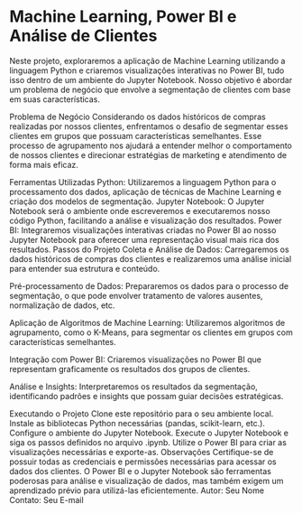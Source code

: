 # Machine Learning, Power BI e Análise de Clientes
Neste projeto, exploraremos a aplicação de Machine Learning utilizando a linguagem Python e criaremos visualizações interativas no Power BI, tudo isso dentro de um ambiente do Jupyter Notebook. Nosso objetivo é abordar um problema de negócio que envolve a segmentação de clientes com base em suas características.

Problema de Negócio
Considerando os dados históricos de compras realizadas por nossos clientes, enfrentamos o desafio de segmentar esses clientes em grupos que possuam características semelhantes. Esse processo de agrupamento nos ajudará a entender melhor o comportamento de nossos clientes e direcionar estratégias de marketing e atendimento de forma mais eficaz.

Ferramentas Utilizadas
Python: Utilizaremos a linguagem Python para o processamento dos dados, aplicação de técnicas de Machine Learning e criação dos modelos de segmentação.
Jupyter Notebook: O Jupyter Notebook será o ambiente onde escreveremos e executaremos nosso código Python, facilitando a análise e visualização dos resultados.
Power BI: Integraremos visualizações interativas criadas no Power BI ao nosso Jupyter Notebook para oferecer uma representação visual mais rica dos resultados.
Passos do Projeto
Coleta e Análise de Dados: Carregaremos os dados históricos de compras dos clientes e realizaremos uma análise inicial para entender sua estrutura e conteúdo.

Pré-processamento de Dados: Prepararemos os dados para o processo de segmentação, o que pode envolver tratamento de valores ausentes, normalização de dados, etc.

Aplicação de Algoritmos de Machine Learning: Utilizaremos algoritmos de agrupamento, como o K-Means, para segmentar os clientes em grupos com características semelhantes.

Integração com Power BI: Criaremos visualizações no Power BI que representam graficamente os resultados dos grupos de clientes.

Análise e Insights: Interpretaremos os resultados da segmentação, identificando padrões e insights que possam guiar decisões estratégicas.

Executando o Projeto
Clone este repositório para o seu ambiente local.
Instale as bibliotecas Python necessárias (pandas, scikit-learn, etc.).
Configure o ambiente do Jupyter Notebook.
Execute o Jupyter Notebook e siga os passos definidos no arquivo .ipynb.
Utilize o Power BI para criar as visualizações necessárias e exporte-as.
Observações
Certifique-se de possuir todas as credenciais e permissões necessárias para acessar os dados dos clientes.
O Power BI e o Jupyter Notebook são ferramentas poderosas para análise e visualização de dados, mas também exigem um aprendizado prévio para utilizá-las eficientemente.
Autor: Seu Nome
Contato: Seu E-mail
